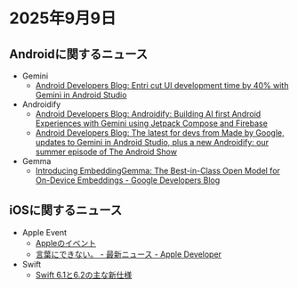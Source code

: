# 2025年9月9日
## Androidに関するニュース
- Gemini
  - [Android Developers Blog: Entri cut UI development time by 40% with Gemini in Android Studio](https://android-developers.googleblog.com/2025/09/entri-cut-ui-development-time-gemini-android-studio.html)
- Androidify
  - [Android Developers Blog: Androidify: Building AI first Android Experiences with Gemini using Jetpack Compose and Firebase](https://android-developers.googleblog.com/2025/09/androidify-ai-gemini-android-jetpack-compose-firebase-camerax.html)
  - [Android Developers Blog: The latest for devs from Made by Google, updates to Gemini in Android Studio, plus a new Androidify: our summer episode of The Android Show](https://android-developers.googleblog.com/2025/09/the-android-show-summer-edition.html)
- Gemma
  - [Introducing EmbeddingGemma: The Best-in-Class Open Model for On-Device Embeddings - Google Developers Blog](https://developers.googleblog.com/ja/introducing-embeddinggemma/)

## iOSに関するニュース
- Apple Event
  - [Appleのイベント](https://www.apple.com/jp/apple-events/)
  - [⾔葉にできない。 - 最新ニュース - Apple Developer](https://developer.apple.com/jp/news/?id=p9nukitr)
- Swift
  - [Swift 6.1と6.2の主な新仕様](https://qiita.com/uhooi/items/b8f3972bf9d4bc514cb8)